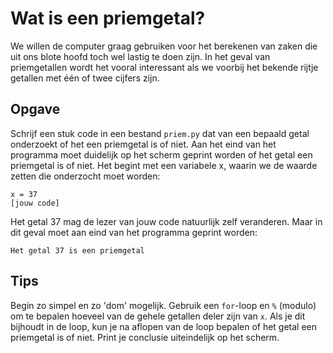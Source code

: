 # Wat is een priemgetal?

We willen de computer graag gebruiken voor het berekenen van zaken die uit ons blote hoofd toch wel lastig te doen zijn. In het geval van priemgetallen wordt het vooral interessant als we voorbij het bekende rijtje getallen met één of twee cijfers zijn.

## Opgave

Schrijf een stuk code in een bestand `priem.py` dat van een bepaald getal onderzoekt of het een priemgetal is of niet. Aan het eind van het programma moet duidelijk op het scherm geprint worden of het getal een priemgetal is of niet. Het begint met een variabele x, waarin we de waarde zetten die onderzocht moet worden:

    x = 37
    [jouw code]

Het getal 37 mag de lezer van jouw code natuurlijk zelf veranderen. Maar in dit geval moet aan eind van het programma geprint worden:

    Het getal 37 is een priemgetal 

## Tips

Begin zo simpel en zo 'dom' mogelijk. Gebruik een `for`-loop en `%` (modulo) om te bepalen hoeveel van de gehele getallen deler zijn van `x`. Als je dit bijhoudt in de loop, kun je na aflopen van de loop bepalen of het getal een priemgetal is of niet. Print je conclusie uiteindelijk op het scherm.
